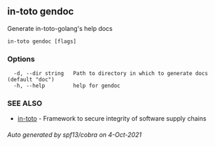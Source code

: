 ## in-toto gendoc

Generate in-toto-golang's help docs

```
in-toto gendoc [flags]
```

### Options

```
  -d, --dir string   Path to directory in which to generate docs (default "doc")
  -h, --help         help for gendoc
```

### SEE ALSO

* [in-toto](in-toto.md)	 - Framework to secure integrity of software supply chains

###### Auto generated by spf13/cobra on 4-Oct-2021
